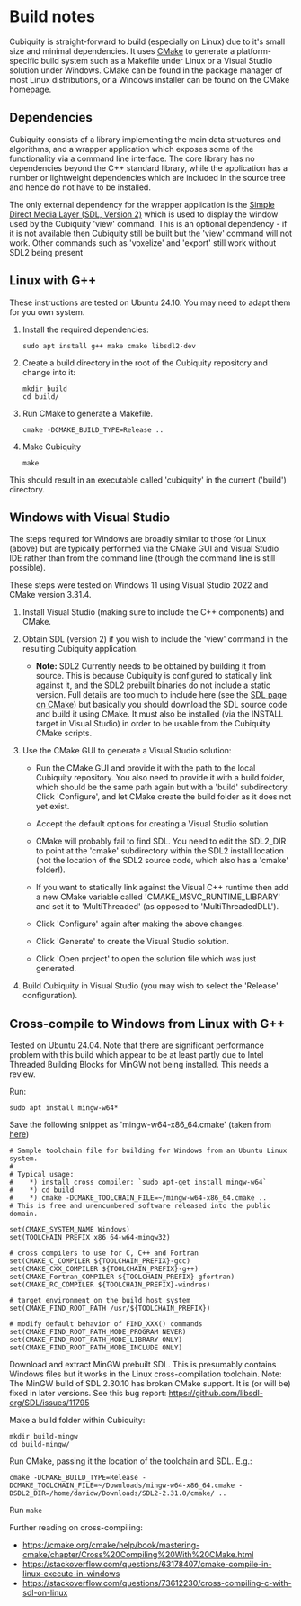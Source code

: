 Build notes
===========
Cubiquity is straight-forward to build (especially on Linux) due to it's small size and minimal dependencies. It uses [CMake](https://cmake.org/) to generate a platform-specific build system such as a Makefile under Linux or a Visual Studio solution under Windows. CMake can be found in the package manager of most Linux distributions, or a Windows installer can be found on the CMake homepage.

Dependencies
------------
Cubiquity consists of a library implementing the main data structures and algorithms, and a wrapper application which exposes some of the functionality via a command line interface. The core library has no dependencies beyond the C++ standard library, while the application has a number or lightweight dependencies which are included in the source tree and hence do not have to be installed.

The only external dependency for the wrapper application is the [Simple Direct Media Layer (SDL, Version 2)](https://libsdl.org/) which is used to display the window used by the Cubiquity 'view' command. This is an optional dependency - if it is not available then Cubiquity still be built but the 'view' command will not work. Other commands such as 'voxelize' and 'export' still work without SDL2 being present

Linux with G++
--------------
These instructions are tested on Ubuntu 24.10. You may need to adapt them for you own system.

1. Install the required dependencies:

    `sudo apt install g++ make cmake libsdl2-dev`

2. Create a build directory in the root of the Cubiquity repository and change into it:

    ```
    mkdir build
    cd build/
    ```

3. Run CMake to generate a Makefile.

    `cmake -DCMAKE_BUILD_TYPE=Release ..`

4. Make Cubiquity

    `make`

This should result in an executable called 'cubiquity' in the current ('build') directory.

Windows with Visual Studio
--------------------------
The steps required for Windows are broadly similar to those for Linux (above) but are typically performed via the CMake GUI and Visual Studio IDE rather than from the command line (though the command line is still possible).

These steps were tested on Windows 11 using Visual Studio 2022 and CMake version 3.31.4.

1. Install Visual Studio (making sure to include the C++ components) and CMake.

2. Obtain SDL (version 2) if you wish to include the 'view' command in the resulting Cubiquity application.

   * **Note:** SDL2 Currently needs to be obtained by building it from source. This is because Cubiquity is configured to statically link against it, and the SDL2 prebuilt binaries do not include a static version. Full details are too much to include here (see the [SDL page on CMake](https://wiki.libsdl.org/SDL2/README/cmake)) but basically you should download the SDL source code and build it using CMake. It must also be installed (via the INSTALL target in Visual Studio) in order to be usable from the Cubiquity CMake scripts.

3. Use the CMake GUI to generate a Visual Studio solution:

   * Run the CMake GUI and provide it with the path to the local Cubiquity repository. You also need to provide it with a build folder, which should be the same path again but with a 'build' subdirectory. Click 'Configure', and let CMake create the build folder as it does not yet exist.

   * Accept the default options for creating a Visual Studio solution

   * CMake will probably fail to find SDL. You need to edit the SDL2_DIR to point at the 'cmake' subdirectory within the SDL2 install location (not the location of the SDL2 source code, which also has a 'cmake' folder!).

   * If you want to statically link against the Visual C++ runtime then add a new CMake variable called 'CMAKE_MSVC_RUNTIME_LIBRARY' and set it to 'MultiThreaded' (as opposed to 'MultiThreadedDLL').

   * Click 'Configure' again after making the above changes.

   * Click 'Generate' to create the Visual Studio solution.

   * Click 'Open project' to open the solution file which was just generated.

4. Build Cubiquity in Visual Studio (you may wish to select the 'Release' configuration).


Cross-compile to Windows from Linux with G++
--------------------------------------------
Tested on Ubuntu 24.04. Note that there are significant performance problem with this build which appear to be at least partly due to Intel Threaded Building Blocks for MinGW not being installed. This needs a review.

Run:

    sudo apt install mingw-w64*

Save the following snippet as 'mingw-w64-x86_64.cmake' (taken from [here](https://gist.github.com/peterspackman/8cf73f7f12ba270aa8192d6911972fe8#file-mingw-w64-x86_64-cmake))

```
# Sample toolchain file for building for Windows from an Ubuntu Linux system.
#
# Typical usage:
#    *) install cross compiler: `sudo apt-get install mingw-w64`
#    *) cd build
#    *) cmake -DCMAKE_TOOLCHAIN_FILE=~/mingw-w64-x86_64.cmake ..
# This is free and unencumbered software released into the public domain.

set(CMAKE_SYSTEM_NAME Windows)
set(TOOLCHAIN_PREFIX x86_64-w64-mingw32)

# cross compilers to use for C, C++ and Fortran
set(CMAKE_C_COMPILER ${TOOLCHAIN_PREFIX}-gcc)
set(CMAKE_CXX_COMPILER ${TOOLCHAIN_PREFIX}-g++)
set(CMAKE_Fortran_COMPILER ${TOOLCHAIN_PREFIX}-gfortran)
set(CMAKE_RC_COMPILER ${TOOLCHAIN_PREFIX}-windres)

# target environment on the build host system
set(CMAKE_FIND_ROOT_PATH /usr/${TOOLCHAIN_PREFIX})

# modify default behavior of FIND_XXX() commands
set(CMAKE_FIND_ROOT_PATH_MODE_PROGRAM NEVER)
set(CMAKE_FIND_ROOT_PATH_MODE_LIBRARY ONLY)
set(CMAKE_FIND_ROOT_PATH_MODE_INCLUDE ONLY)
```

Download and extract MinGW prebuilt SDL. This is presumably contains Windows files but it works in the Linux cross-compilation toolchain. Note: The MinGW build of SDL 2.30.10 has broken CMake support. It is (or will be) fixed in later versions. See this bug report: https://github.com/libsdl-org/SDL/issues/11795

Make a build folder within Cubiquity:

```
mkdir build-mingw
cd build-mingw/
```

Run CMake, passing it the location of the toolchain and SDL. E.g.:

    cmake -DCMAKE_BUILD_TYPE=Release -DCMAKE_TOOLCHAIN_FILE=~/Downloads/mingw-w64-x86_64.cmake -DSDL2_DIR=/home/davidw/Downloads/SDL2-2.31.0/cmake/ ..

Run ```make```

Further reading on cross-compiling:
* https://cmake.org/cmake/help/book/mastering-cmake/chapter/Cross%20Compiling%20With%20CMake.html
* https://stackoverflow.com/questions/63178407/cmake-compile-in-linux-execute-in-windows
* https://stackoverflow.com/questions/73612230/cross-compiling-c-with-sdl-on-linux
